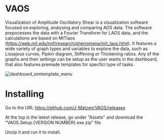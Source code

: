 # VAOS

Visualization of Amplitude Oscillatory Shear is a visualization software focused on exploring, analysing and comparing AOS data. The software prepocesses the data with a Fourier Transform for LAOS data, and the calculations are based on MITlaos (https://web.mit.edu/nnf/research/phenomena/mit_laos.html). It features a wide variety of graph types and variables to explore the data, such as Lissajous curves, Pipkin diagram, Stiffening or Thickening ratios. Any of the graphs and their settings can be setup as the user wants in the dashboard, that also features premade templates for specfici type of tasks.

![dashboard_simtemplate_menu](https://user-images.githubusercontent.com/107499921/175612836-5e67b5e1-7f61-415b-b3c5-fc3ee1a184ea.png)


# Installing

Go to the URL https://github.com/J-Matzen/VAOS/releases

At the top is the latest release, go under "Assets" and download the "VAOS.Setup.\{VERSION NUMBER\}.exe.zip" file

Unzip it and run it to install.
